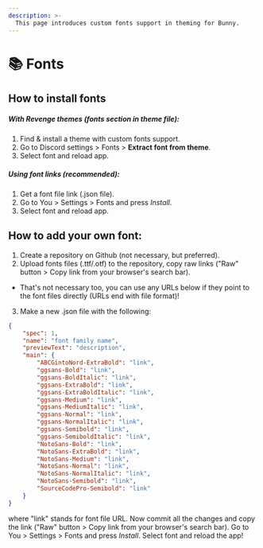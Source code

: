 ```yaml
---
description: >-
  This page introduces custom fonts support in theming for Bunny.
---
```


# 📚 Fonts

## How to install fonts

##### With Revenge themes (fonts section in theme file):
1. Find & install a theme with custom fonts support.
2. Go to Discord settings > Fonts > **Extract font from theme**.
3. Select font and reload app.

##### Using font links (recommended):
1. Get a font file link (.json file).
2. Go to You > Settings > Fonts and press *Install*.
3. Select font and reload app.

## How to add your own font:
1. Create a repository on Github (not necessary, but preferred).
2. Upload fonts files (.ttf/.otf) to the repository, copy raw links ("Raw" button > Copy link from your browser's search bar).
- That's not necessary too, you can use any URLs below if they point to the font files directly (URLs end with file format)!
3. Make a new .json file with the following:
```json
{
    "spec": 1,
    "name": "font family name",
    "previewText": "description",
    "main": {
        "ABCGintoNord-ExtraBold": "link",
        "ggsans-Bold": "link",
        "ggsans-BoldItalic": "link",
        "ggsans-ExtraBold": "link",
        "ggsans-ExtraBoldItalic": "link",
        "ggsans-Medium": "link",
        "ggsans-MediumItalic": "link",
        "ggsans-Normal": "link",
        "ggsans-NormalItalic": "link",
        "ggsans-Semibold": "link",
        "ggsans-SemiboldItalic": "link",
        "NotoSans-Bold": "link",
        "NotoSans-ExtraBold": "link",
        "NotoSans-Medium": "link",
        "NotoSans-Normal": "link",
        "NotoSans-NormalItalic": "link",
        "NotoSans-Semibold": "link",
        "SourceCodePro-Semibold": "link"
    }
}
```
where "link" stands for font file URL.
Now commit all the changes and copy the link ("Raw" button > Copy link from your browser's search bar). Go to You > Settings > Fonts and press *Install*. Select font and reload the app!
